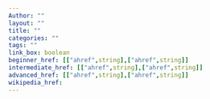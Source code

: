 ```yaml
---
Author: ""
layout: ""
title: ""
categories: ""
tags: ""
link_box: boolean
beginner_href: [["ahref",string],["ahref",string]]
intermediate_href: [["ahref",string],["ahref",string]]
advanced_href: [["ahref",string],["ahref",string]]
wikipedia_href:
---
```



